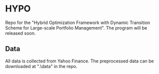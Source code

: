 # HYPO
Repo for the "Hybrid Optimization Framework with Dynamic Transition Scheme for Large-scale Portfolio Management". The program will be released soon.

## Data 
All data is collected from Yahoo Finance. The preprocessed data can be downloaded at ".\data" in the repo.



